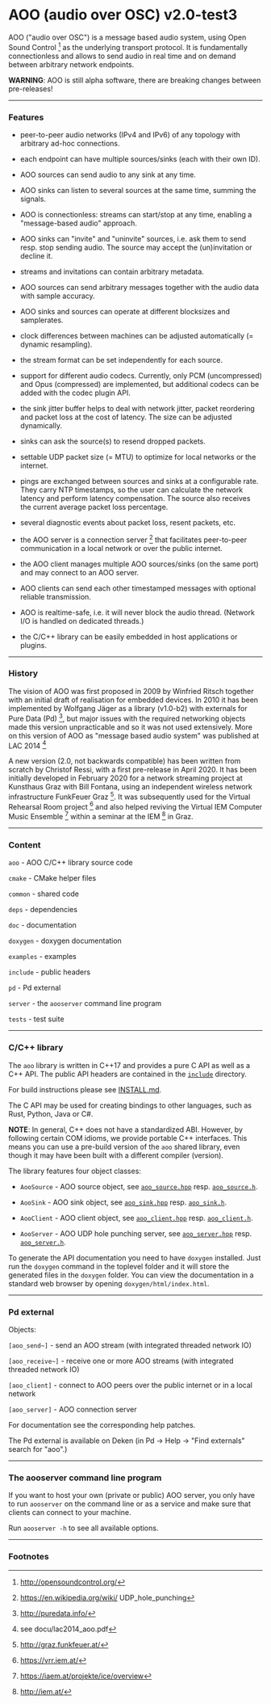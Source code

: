 AOO (audio over OSC) v2.0-test3
===============================

AOO ("audio over OSC") is a message based audio system, using Open Sound Control [^OSC] as the underlying transport protocol.
It is fundamentally connectionless and allows to send audio in real time and on demand between arbitrary network endpoints.

**WARNING**: AOO is still alpha software, there are breaking changes between pre-releases!

---

### Features

* peer-to-peer audio networks (IPv4 and IPv6) of any topology with arbitrary ad-hoc connections.

* each endpoint can have multiple sources/sinks (each with their own ID).

* AOO sources can send audio to any sink at any time.

* AOO sinks can listen to several sources at the same time, summing the signals.

* AOO is connectionless: streams can start/stop at any time, enabling a "message-based audio" approach.

* AOO sinks can "invite" and "uninvite" sources, i.e. ask them to send resp. stop sending audio.
  The source may accept the (un)invitation or decline it.

* streams and invitations can contain arbitrary metadata.

* AOO sources can send arbitrary messages together with the audio data with sample accuracy.

* AOO sinks and sources can operate at different blocksizes and samplerates.

* clock differences between machines can be adjusted automatically (= dynamic resampling).

* the stream format can be set independently for each source.

* support for different audio codecs. Currently, only PCM (uncompressed) and Opus (compressed) are implemented,
  but additional codecs can be added with the codec plugin API.

* the sink jitter buffer helps to deal with network jitter, packet reordering and packet loss
  at the cost of latency. The size can be adjusted dynamically.

* sinks can ask the source(s) to resend dropped packets.

* settable UDP packet size (= MTU) to optimize for local networks or the internet.

* pings are exchanged between sources and sinks at a configurable rate.
  They carry NTP timestamps, so the user can calculate the network latency and perform latency compensation.
  The source also receives the current average packet loss percentage.

* several diagnostic events about packet loss, resent packets, etc.

* the AOO server is a connection server [^Udp] that facilitates peer-to-peer communication in a local network or over the public internet.

* the AOO client manages multiple AOO sources/sinks (on the same port) and may connect to an AOO server.

* AOO clients can send each other timestamped messages with optional reliable transmission.

* AOO is realtime-safe, i.e. it will never block the audio thread. (Network I/O is handled on dedicated threads.)

* the C/C++ library can be easily embedded in host applications or plugins.

---

### History

The vision of AOO was first proposed in 2009 by Winfried Ritsch together with an initial draft of realisation for embedded devices.
In 2010 it has been implemented by Wolfgang Jäger as a library (v1.0-b2) with externals for Pure Data (Pd) [^Pd],
but major issues with the required networking objects made this version unpracticable and so it was not used extensively.
More on this version of AOO as "message based audio system" was published at LAC 2014 [^LAC14]

A new version (2.0, not backwards compatible) has been written from scratch by Christof Ressi, with a first pre-release in April 2020.
It has been initially developed in February 2020 for a network streaming project at Kunsthaus Graz with Bill Fontana, using an independent
wireless network infrastructure FunkFeuer Graz [^0xFF]. It was subsequently used for the Virtual Rehearsal Room project [^VRR]
and also helped reviving the Virtual IEM Computer Music Ensemble [^VICE] within a seminar at the IEM [^IEM] in Graz.

---

### Content

`aoo`      - AOO C/C++ library source code

`cmake`    - CMake helper files

`common`   - shared code

`deps`     - dependencies

`doc`      - documentation

`doxygen`  - doxygen documentation

`examples` - examples

`include`  - public headers

`pd`       - Pd external

`server`   - the `aooserver` command line program

`tests`    - test suite

---

### C/C++ library

The `aoo` library is written in C++17 and provides a pure C API as well as a C++ API. The public API headers are contained in the [`include`](include) directory.

For build instructions please see [INSTALL.md](INSTALL.md).

The C API may be used for creating bindings to other languages, such as Rust, Python, Java or C#.

**NOTE**:
In general, C++ does not have a standardized ABI. However, by following certain COM idioms, we provide portable C++ interfaces. This means you can use a pre-build version of the `aoo` shared library, even though it may have been built with a different compiler (version).

The library features four object classes:

- `AooSource` - AOO source object, see [`aoo_source.hpp`](include/aoo_source.hpp) resp. [`aoo_source.h`](include/aoo_source.h).

- `AooSink` - AOO sink object, see [`aoo_sink.hpp`](include/aoo_sink.hpp) resp. [`aoo_sink.h`](include/aoo_sink.h).

- `AooClient` - AOO client object, see [`aoo_client.hpp`](include/aoo_client.hpp) resp. [`aoo_client.h`](include/aoo_client.h).

- `AooServer` - AOO UDP hole punching server, see [`aoo_server.hpp`](include/aoo_server.hpp) resp. [`aoo_server.h`](include/aoo_server.h).


To generate the API documentation you need to have `doxygen` installed. Just run the `doxygen`
command in the toplevel folder and it will store the generated files in the `doxygen` folder.
You can view the documentation in a standard web browser by opening `doxygen/html/index.html`.

---

### Pd external

Objects:

`[aoo_send~]` - send an AOO stream (with integrated threaded network IO)

`[aoo_receive~]` - receive one or more AOO streams (with integrated threaded network IO)

`[aoo_client]` - connect to AOO peers over the public internet or in a local network

`[aoo_server]` - AOO connection server

For documentation see the corresponding help patches.

The Pd external is available on Deken (in Pd -> Help -> "Find externals" search for "aoo".)

---

### The aooserver command line program

If you want to host your own (private or public) AOO server, you only have to run `aooserver`
on the command line or as a service and make sure that clients can connect to your machine.

Run `aooserver -h` to see all available options.

---

### Footnotes

[^CMake]: https://cmake.org/

[^Git]: https://git-scm.com/

[^IEM]: http://iem.at/

[^Jaeger]: https://phaidra.kug.ac.at/view/o:11413

[^LAC14]: see docu/lac2014_aoo.pdf

[^Opus]: https://opus-codec.org/

[^OSC]: http://opensoundcontrol.org/

[^Pd]: http://puredata.info/

[^Udp]: https://en.wikipedia.org/wiki/
UDP_hole_punching

[^VICE]: https://iaem.at/projekte/ice/overview

[^VRR]: https://vrr.iem.at/

[^0xFF]: http://graz.funkfeuer.at/
